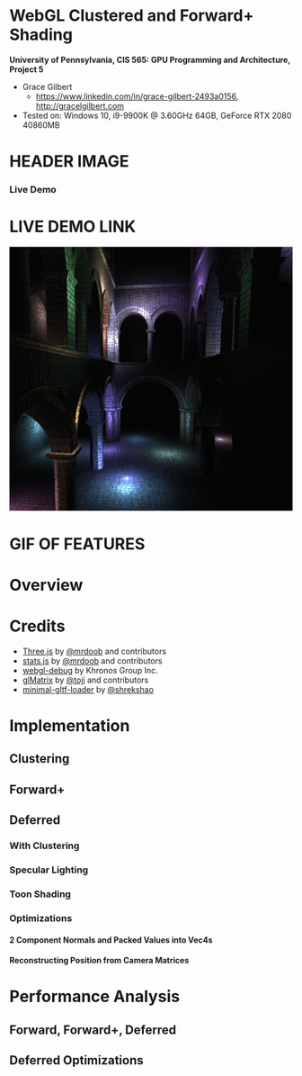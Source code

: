 WebGL Clustered and Forward+ Shading
======================

**University of Pennsylvania, CIS 565: GPU Programming and Architecture, Project 5**

* Grace Gilbert
  * https://www.linkedin.com/in/grace-gilbert-2493a0156, http://gracelgilbert.com
* Tested on: Windows 10, i9-9900K @ 3.60GHz 64GB, GeForce RTX 2080 40860MB

# HEADER IMAGE

### Live Demo

# LIVE DEMO LINK
[![](img/thumb.png)](http://TODO.github.io/Project5B-WebGL-Deferred-Shading)

# GIF OF FEATURES

# Overview

# Credits
* [Three.js](https://github.com/mrdoob/three.js) by [@mrdoob](https://github.com/mrdoob) and contributors
* [stats.js](https://github.com/mrdoob/stats.js) by [@mrdoob](https://github.com/mrdoob) and contributors
* [webgl-debug](https://github.com/KhronosGroup/WebGLDeveloperTools) by Khronos Group Inc.
* [glMatrix](https://github.com/toji/gl-matrix) by [@toji](https://github.com/toji) and contributors
* [minimal-gltf-loader](https://github.com/shrekshao/minimal-gltf-loader) by [@shrekshao](https://github.com/shrekshao)

# Implementation
## Clustering
## Forward+
## Deferred
### With Clustering
### Specular Lighting
### Toon Shading
### Optimizations
#### 2 Component Normals and Packed Values into Vec4s
#### Reconstructing Position from Camera Matrices

# Performance Analysis
## Forward, Forward+, Deferred
## Deferred Optimizations
